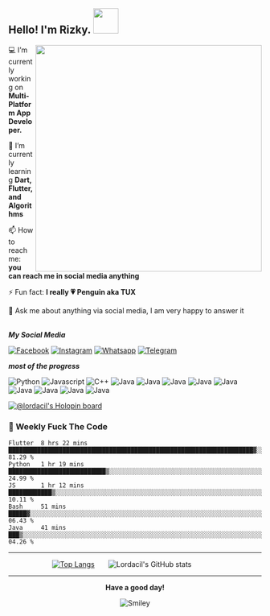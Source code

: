 <!-- <p>
  <a href="https://count.getloli.com/"><img src="https://count.getloli.com/get/@:lordacil" display="float" align="right" width="200px"></a>
</p> -->

<!-- ### Hi there, I'm Rizky 👋 -->
<h2> Hello! I'm Rizky. <img src="https://media.giphy.com/media/mGcNjsfWAjY5AEZNw6/giphy.gif" width="50"></h2>
<!--
**lordacil/lordacil** is a ✨ _special_ ✨ repository because its `README.md` (this file) appears on your GitHub profile.

Here are some ideas to get you started:

- 🔭 I’m currently working on ...
- 🌱 I’m currently learning ...
- 👯 I’m looking to collaborate on ...
- 🤔 I’m looking for help with ...
- 💬 Ask me about ...
- 📫 How to reach me: ...
- 😄 Pronouns: ...
- ⚡ Fun fact: ...
-->

<!-- [nimek](https://user-images.githubusercontent.com/56204095/88059580-41079800-cb8f-11ea-8a10-f668fbb7a1cc.png) -->
<img src="https://user-images.githubusercontent.com/56204095/119273842-fa634e00-bc36-11eb-9acf-d95a7944bce5.png" display="float" align="right" width="450">
  
💻 I’m currently working on <b>Multi-Platform App Developer.</b>

🌱 I’m currently learning <b>Dart, Flutter, and Algorithms</b>

📫 How to reach me: <b>you can reach me in social media anything</b>

⚡ Fun fact: <b>I really 💗 Penguin aka TUX</b>

💬 Ask me about anything via social media, I am very happy to answer it<br/></br>

***My Social Media***

[![Facebook](https://img.shields.io/badge/Facebook-1877F2?style=for-the-badge&logo=facebook&logoColor=white)](https://fb.me/nolep.sh)
[![Instagram](https://img.shields.io/badge/Instagram-E4405F?style=for-the-badge&logo=instagram&logoColor=white)](https://instagram.com/rnugraha.id)
[![Whatsapp](https://img.shields.io/badge/WhatsApp-25D366?style=for-the-badge&logo=whatsapp&logoColor=white)](https://api.whatsapp.com/send?phone=6289651816048)
[![Telegram](https://img.shields.io/badge/Telegram-2CA5E0?style=for-the-badge&logo=telegram&logoColor=white)](https://t.me/rnugrahaaa)

***most of the progress***

![Python](https://img.shields.io/badge/Python-3776AB?style=for-the-badge&logo=python&logoColor=white)
![Javascript](https://img.shields.io/badge/JavaScript-F7DF1E?style=for-the-badge&logo=javascript&logoColor=black)
![C++](https://img.shields.io/badge/C%2B%2B-00599C?style=for-the-badge&logo=c%2B%2B&logoColor=white)
![Java](https://img.shields.io/badge/Java-ED8B00?style=for-the-badge&logo=java&logoColor=white)
![Java](https://img.shields.io/badge/Kotlin-0095D5?&style=for-the-badge&logo=kotlin&logoColor=white)
![Java](https://img.shields.io/badge/Microsoft_Azure-0089D6?style=for-the-badge&logo=microsoft-azure&logoColor=white)
![Java](https://img.shields.io/badge/MySQL-00000F?style=for-the-badge&logo=mysql&logoColor=white)
![Java](https://img.shields.io/badge/Dart-0175C2?style=for-the-badge&logo=dart&logoColor=white)
![Java](https://img.shields.io/badge/Flutter-02569B?style=for-the-badge&logo=flutter&logoColor=white)
![Java](https://img.shields.io/badge/CSS3-1572B6?style=for-the-badge&logo=css3&logoColor=white)
![Java](https://img.shields.io/badge/HTML5-E34F26?style=for-the-badge&logo=html5&logoColor=whitewhite)
![Java](https://img.shields.io/badge/Arch_Linux-1793D1?style=for-the-badge&logo=arch-linux&logoColor=white)

[![@lordacil's Holopin board](https://holopin.me/lordacil)](https://holopin.io/@lordacil)

### :dart: Weekly Fuck The Code

<!--START_SECTION:waka-->
```text
Flutter  8 hrs 22 mins   ████████████████████████████████████████████████████████████████████▓░░░░░░░░░░░░░   81.29 % 
Python   1 hr 19 mins    ███████████████████████████▒░░░░░░░░░░░░░░░░░░░░░░░░░░░░░░░░░░░░░░░░░░░░░░░░░░░░░░   24.99 % 
JS       1 hr 12 mins    ████████████▒░░░░░░░░░░░░░░░░░░░░░░░░░░░░░░░░░░░░░░░░░░░░░░░░░░░░░░░░░░░░░░░░░░░░░   10.11 % 
Bash     51 mins         █████▓░░░░░░░░░░░░░░░░░░░░░░░░░░░░░░░░░░░░░░░░░░░░░░░░░░░░░░░░░░░░░░░░░░░░░░░░░░░░   06.43 % 
Java     41 mins         ███▒░░░░░░░░░░░░░░░░░░░░░░░░░░░░░░░░░░░░░░░░░░░░░░░░░░░░░░░░░░░░░░░░░░░░░░░░░░░░░░   04.26 % 
```
<!--END_SECTION:waka-->
___

&nbsp;&nbsp;&nbsp;&nbsp;&nbsp;&nbsp;&nbsp;&nbsp;&nbsp;&nbsp;&nbsp;&nbsp;&nbsp;&nbsp;&nbsp;&nbsp;&nbsp;&nbsp;&nbsp;&nbsp;&nbsp;&nbsp;[![Top Langs](https://github-readme-stats.vercel.app/api/top-langs/?username=lordacil)](https://github.com/anuraghazra/github-readme-stats)&nbsp;&nbsp;&nbsp;&nbsp;&nbsp;&nbsp;
![Lordacil's GitHub stats](https://github-readme-stats.vercel.app/api?username=lordacil&show_icons=true&theme=transparent)
___

<div align="center">
  <p><b>Have a good day!</b></p>
<div>
<img src="https://github.com/fnky/fnky/raw/fnky/img/smile.gif" alt="Smiley" align="center">
</div>
</div>
